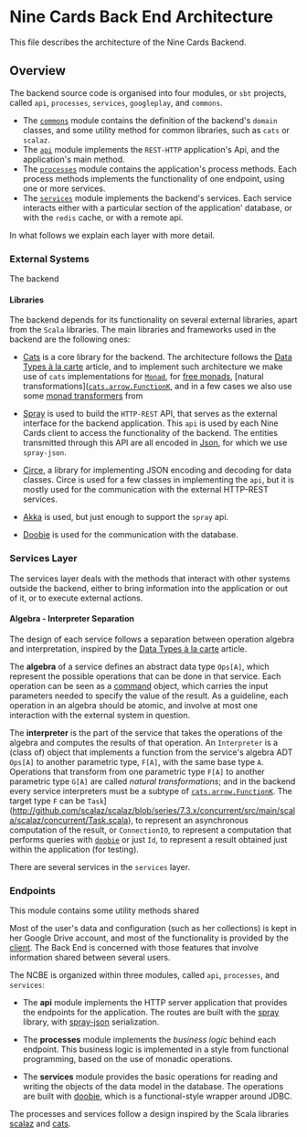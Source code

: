 
# Nine Cards Back End Architecture

This file describes the architecture of the Nine Cards Backend.

## Overview

The backend source code is organised into four modules, or `sbt` projects, called
`api`, `processes`, `services`, `googleplay`, and `commons`.

* The [`commons`](/modules/commons) module contains the definition of the backend's `domain` classes,
  and some utility method for common libraries, such as `cats` or `scalaz`.
* The [`api`](/modules/api) module implements the `REST-HTTP` application's Api, and the application's
  main method.
* The [`processes`](/modules/processes) module contains the application's process methods. Each process methods implements
  the functionality of one endpoint, using one or more services.
* The [`services`](/modules/services) module implements the backend's services. Each service interacts either
  with a particular section of the application' database, or with the `redis` cache, or with a remote api.

In what follows we explain each layer with more detail.

### External Systems

The backend

#### Libraries

The backend depends for its functionality on several external libraries, apart from the `Scala` libraries.
The main libraries and frameworks used in the backend are the following ones:

* [Cats](http://typelevel.org/cats/) is a core library for the backend. The architecture follows the
  [Data Types à la carte](http://dblp.org/rec/html/journals/jfp/Swierstra08) article, and to implement
  such architecture we make use of `cats` implementations for [`Monad`](http://github.com/typelevel/cats/blob/master/core/src/main/scala/cats/Monad.scala),
  for [free monads](http://github.com/typelevel/cats/blob/master/free/src/main/scala/cats/free/Free.scala),
  [natural transformations]([`cats.arrow.FunctionK`](http://github.com/typelevel/cats/blob/master/core/src/main/scala/cats/arrow/FunctionK.scala),
  and in a few cases we also use some [monad transformers](http://github.com/typelevel/cats/blob/master/core/src/main/scala/cats/data/EitherT.scala) from

* [Spray](http://spray.io/) is used to build the `HTTP-REST` API, that serves as the external
  interface for the backend application. This `api` is used by each Nine Cards client to access
  the functionality of the backend. The entities transmitted through this API are all encoded in
  [Json](http://en.wikipedia.org/wiki/JSON), for which we use `spray-json`.
* [Circe](http://travisbrown.github.io/circe/), a library for implementing JSON encoding and decoding for
  data classes. Circe is used for a few classes in implementing the `api`, but it is mostly used for the
  communication with the external HTTP-REST services.
* [Akka](http://akka.io/) is used, but just enough to support the `spray` api.
* [Doobie](http://github.com/tpolecat/doobie) is used for the communication with the database.

### Services Layer

The services layer deals with the methods that interact with other systems outside the backend,
either to bring information into the application or out of it, or to execute external actions.


#### Algebra - Interpreter Separation

The design of each service follows a separation between operation algebra and interpretation,
inspired by the [Data Types à la carte](http://dblp.org/rec/html/journals/jfp/Swierstra08) article.

The **algebra** of a service defines an abstract data type `Ops[A]`, which represent the possible
operations that can be done in that service.
Each operation can be seen as a [command](http://en.wikipedia.org/wiki/Command_pattern) object,
which carries the input parameters needed to specify the value of the result.
As a guideline, each operation in an algebra should be atomic, and involve at most one interaction
with the external system in question.

The **interpreter** is the part of the service that takes the operations of the algebra and computes the results of that operation.
An `Interpreter` is a (class of) object that implements a function from the service's algebra ADT
`Ops[A]` to another parametric type, `F[A]`, with the same base type `A`.
Operations that transform from one parametric type `F[A]` to another parametric type `G[A]` are called _natural transformations_;
and in the backend every service interpreters must be a subtype of [`cats.arrow.FunctionK`](http://github.com/typelevel/cats/blob/master/core/src/main/scala/cats/arrow/FunctionK.scala).
The target type `F` can be `Task`](http://github.com/scalaz/scalaz/blob/series/7.3.x/concurrent/src/main/scala/scalaz/concurrent/Task.scala),
to represent an asynchronous computation of the result,
or `ConnectionIO`, to represent a computation that performs queries with [`doobie`](http://github.com/tpolecat/doobie/blob/master/core/src/main/scala/doobie/free/connection.scala)
or just `Id`, to represent a result obtained just within the application (for testing).

There are several services in the `services` layer.

####


### Endpoints

This module contains some utility methods shared

Most of the user's data and configuration (such as her collections) is kept in her Google Drive account,
and most of the functionality is provided by the [client](http://github.com/47deg/nine-cards-v2/).
The Back End is concerned with those features that involve information shared between several users.

The NCBE is organized within three modules, called `api`, `processes`, and `services`:

* The **api** module implements the HTTP server application that provides the endpoints for the application.
  The routes are built with the [spray](http://spray.io/) library, with [spray-json](http://github.com/spray/spray-json) serialization.

* The **processes** module implements the _business logic_ behind each endpoint. This business logic is implemented in a style from functional programming,
  based on the use of monadic operations.

* The **services** module provides the basic operations for reading and writing the objects of the data model in the database.
  The operations are built with [doobie](http://github.com/tpolecat/doobie), which is a functional-style wrapper around JDBC.

The processes and services follow a design inspired by the Scala libraries [scalaz](http://github.com/scalaz/scalaz)
and [cats](http://typelevel.org/cats/).

